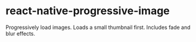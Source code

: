 # react-native-progressive-image
Progressively load images. Loads a small thumbnail first. Includes fade and blur effects.
